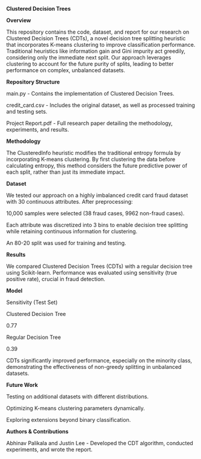 **Clustered Decision Trees**

**Overview**

This repository contains the code, dataset, and report for our research on Clustered Decision Trees (CDTs), a novel decision tree splitting heuristic that incorporates K-means clustering to improve classification performance. Traditional heuristics like information gain and Gini impurity act greedily, considering only the immediate next split. Our approach leverages clustering to account for the future purity of splits, leading to better performance on complex, unbalanced datasets.

**Repository Structure**

main.py - Contains the implementation of Clustered Decision Trees.

credit_card.csv - Includes the original dataset, as well as processed training and testing sets.

Project Report.pdf - Full research paper detailing the methodology, experiments, and results.

**Methodology**

The ClusteredInfo heuristic modifies the traditional entropy formula by incorporating K-means clustering. By first clustering the data before calculating entropy, this method considers the future predictive power of each split, rather than just its immediate impact.

**Dataset**

We tested our approach on a highly imbalanced credit card fraud dataset with 30 continuous attributes. After preprocessing:

10,000 samples were selected (38 fraud cases, 9962 non-fraud cases).

Each attribute was discretized into 3 bins to enable decision tree splitting while retaining continuous information for clustering.

An 80-20 split was used for training and testing.

**Results**

We compared Clustered Decision Trees (CDTs) with a regular decision tree using Scikit-learn. Performance was evaluated using sensitivity (true positive rate), crucial in fraud detection.

**Model**

Sensitivity (Test Set)

Clustered Decision Tree

0.77

Regular Decision Tree

0.39

CDTs significantly improved performance, especially on the minority class, demonstrating the effectiveness of non-greedy splitting in unbalanced datasets.

**Future Work**

Testing on additional datasets with different distributions.

Optimizing K-means clustering parameters dynamically.

Exploring extensions beyond binary classification.

**Authors & Contributions**

Abhinav Palikala and Justin Lee - Developed the CDT algorithm, conducted experiments, and wrote the report.
